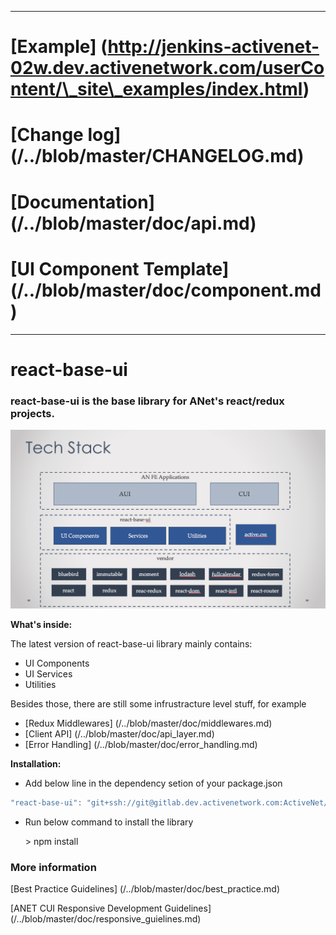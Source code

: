 ----
# [Example] (http://jenkins-activenet-02w.dev.activenetwork.com/userContent/\_site\_examples/index.html)
# [Change log] (/../blob/master/CHANGELOG.md)
# [Documentation] (/../blob/master/doc/api.md)
# [UI Component Template] (/../blob/master/doc/component.md)
----
# react-base-ui
### react-base-ui is the base library for ANet's react/redux projects.
![Tech Stack](doc/images/tech_stack.png "Tech Stack")

**What's inside:**

The latest version of react-base-ui library mainly contains:
- UI Components
- UI Services
- Utilities

Besides those, there are still some infrustracture level stuff, for example
- [Redux Middlewares] (/../blob/master/doc/middlewares.md)
- [Client API] (/../blob/master/doc/api_layer.md)
- [Error Handling] (/../blob/master/doc/error_handling.md)

**Installation:** 

- Add below line in the dependency setion of your package.json
```javascript
"react-base-ui": "git+ssh://git@gitlab.dev.activenetwork.com:ActiveNet/react-base-ui.git"
```
- Run below command to install the library
  
  \> npm install


### More information
[Best Practice Guidelines] (/../blob/master/doc/best_practice.md)

[ANET CUI Responsive Development Guidelines] (/../blob/master/doc/responsive_guielines.md)
